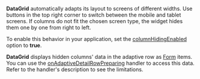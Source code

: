 **DataGrid** automatically adapts its layout to screens of different widths. Use buttons in the top right corner to switch between the mobile and tablet screens. If columns do not fit the chosen screen type, the widget hides them one by one from right to left. 

To enable this behavior in your application, set the [columnHidingEnabled](/Documentation/ApiReference/UI_Widgets/dxDataGrid/Configuration/#columnHidingEnabled) option to **true**.

**DataGrid** displays hidden columns' data in the adaptive row as [Form](/Documentation/Guide/Widgets/Form/Overview/) items. You can use the [onAdaptiveDetailRowPreparing](/Documentation/ApiReference/UI_Widgets/dxDataGrid/Configuration/#onAdaptiveDetailRowPreparing) handler to access this data. Refer to the handler's description to see the limitations.